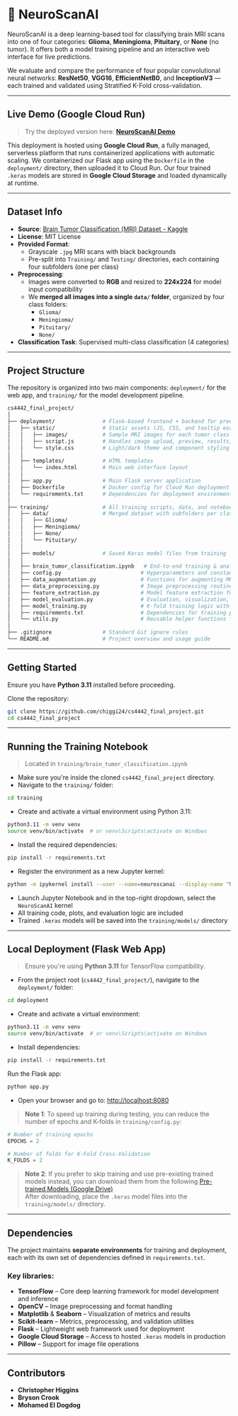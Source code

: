 # 🧠 NeuroScanAI

NeuroScanAI is a deep learning-based tool for classifying brain MRI scans into one of four categories: **Glioma**, **Meningioma**, **Pituitary**, or **None** (no tumor). It offers both a model training pipeline and an interactive web interface for live predictions.

We evaluate and compare the performance of four popular convolutional neural networks:
**ResNet50**, **VGG16**, **EfficientNetB0**, and **InceptionV3** — each trained and validated using Stratified K-Fold cross-validation.

---

## Live Demo (Google Cloud Run)
> Try the deployed version here: [**NeuroScanAI Demo**](https://neuroscanai-427956346530.us-central1.run.app/)

This deployment is hosted using **Google Cloud Run**, a fully managed, serverless platform that runs containerized applications with automatic scaling. We containerized our Flask app using the `Dockerfile` in the `deployment/` directory, then uploaded it to Cloud Run. Our four trained `.keras` models are stored in **Google Cloud Storage** and loaded dynamically at runtime.

---

## Dataset Info

- **Source**: [Brain Tumor Classification (MRI) Dataset - Kaggle](https://www.kaggle.com/datasets/sartajbhuvaji/brain-tumor-classification-mri)
- **License**: MIT License
- **Provided Format**:
  - Grayscale `.jpg` MRI scans with black backgrounds
  - Pre-split into `Training/` and `Testing/` directories, each containing four subfolders (one per class)
- **Preprocessing**:
  - Images were converted to **RGB** and resized to **224x224** for model input compatibility
  - We **merged all images into a single `data/` folder**, organized by four class folders:
    - `Glioma/`
    - `Meningioma/`
    - `Pituitary/`
    - `None/`
- **Classification Task**: Supervised multi-class classification (4 categories)

---

## Project Structure

The repository is organized into two main components: `deployment/` for the web app, and `training/` for the model development pipeline.

```bash
cs4442_final_project/
│
├── deployment/               # Flask-based frontend + backend for prediction
│   ├── static/               # Static assets (JS, CSS, and tooltip examples)
│   │   ├── images/           # Sample MRI images for each tumor class
│   │   ├── script.js         # Handles image upload, preview, results, tooltips
│   │   └── style.css         # Light/dark theme and component styling
│   │
│   ├── templates/            # HTML templates
│   │   └── index.html        # Main web interface layout
│   │
│   ├── app.py                # Main Flask server application
│   ├── Dockerfile            # Docker config for Cloud Run deployment
│   └── requirements.txt      # Dependencies for deployment environment
│
├── training/                 # All training scripts, data, and notebooks
│   ├── data/                 # Merged dataset with subfolders per class
│   │   ├── Glioma/
│   │   ├── Meningioma/
│   │   ├── None/
│   │   └── Pituitary/
│   │
│   ├── models/               # Saved Keras model files from training
│   │
│   ├── brain_tumor_classification.ipynb   # End-to-end training & analysis notebook
│   ├── config.py                         # Hyperparameters and constants
│   ├── data_augmentation.py              # Functions for augmenting MRI data
│   ├── data_preprocessing.py             # Image preprocessing routines
│   ├── feature_extraction.py             # Model feature extraction functions
│   ├── model_evaluation.py               # Evaluation, visualization, and metrics
│   ├── model_training.py                 # K-fold training logic with saving/loading
│   ├── requirements.txt                  # Dependencies for training pipeline
│   └── utils.py                          # Reusable helper functions for training
│
├── .gitignore                # Standard Git ignore rules
└── README.md                 # Project overview and usage guide

```

---

## Getting Started

Ensure you have **Python 3.11** installed before proceeding.

Clone the repository:

```bash
git clone https://github.com/chiggi24/cs4442_final_project.git
cd cs4442_final_project
```

---

## Running the Training Notebook

> Located in `training/brain_tumor_classification.ipynb`

- Make sure you're inside the cloned `cs4442_final_project` directory.
- Navigate to the `training/` folder:

```bash
cd training
```
- Create and activate a virtual environment using Python 3.11:

```bash
python3.11 -m venv venv
source venv/bin/activate  # or venv\Scripts\activate on Windows
```
- Install the required dependencies:
```bash
pip install -r requirements.txt
```
- Register the environment as a new Jupyter kernel:
```bash
python -m ipykernel install --user --name=neuroscanai --display-name "NeuroScanAI"
```

- Launch Jupyter Notebook and in the top-right dropdown, select the `NeuroScanAI` kernel
- All training code, plots, and evaluation logic are included
- Trained `.keras` models will be saved into the `training/models/` directory

---

## Local Deployment (Flask Web App)

> Ensure you're using **Python 3.11** for TensorFlow compatibility.

- From the project root (`cs4442_final_project/`), navigate to the `deployment/` folder:

```bash
cd deployment
```
- Create and activate a virtual environment:
```bash
python3.11 -m venv venv
source venv/bin/activate  # or venv\Scripts\activate on Windows
```
- Install dependencies:
```bash
pip install -r requirements.txt
```
Run the Flask app:
```bash
python app.py 
```
- Open your browser and go to: [http://localhost:8080](http://localhost:8080)

> **Note 1**: To speed up training during testing, you can reduce the number of epochs and K-folds in `training/config.py`:

```python
# Number of training epochs
EPOCHS = 2  

# Number of folds for K-Fold Cross-Validation 
K_FOLDS = 2
```

> **Note 2**: If you prefer to skip training and use pre-existing trained models instead, you can download them from the following [Pre-trained Models (Google Drive)](https://drive.google.com/drive/folders/1qr_dh3GFHygpjIOCY8k6aU1itj16Ydxl)  
After downloading, place the `.keras` model files into the `training/models/` directory.

---

## Dependencies

The project maintains **separate environments** for training and deployment, each with its own set of dependencies defined in `requirements.txt`.

### Key libraries:
- **TensorFlow** – Core deep learning framework for model development and inference
- **OpenCV** – Image preprocessing and format handling
- **Matplotlib** & **Seaborn** – Visualization of metrics and results
- **Scikit-learn** – Metrics, preprocessing, and validation utilities
- **Flask** – Lightweight web framework used for deployment
- **Google Cloud Storage** – Access to hosted `.keras` models in production
- **Pillow** – Support for image file operations

---

## Contributors  
- **Christopher Higgins**  
- **Bryson Crook**  
- **Mohamed El Dogdog**
